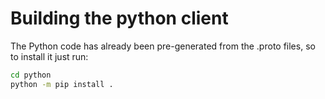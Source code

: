 Building the python client
==========================

The Python code has already been pre-generated from the .proto files, so to install it 
just run:

```bash
cd python
python -m pip install .
```
